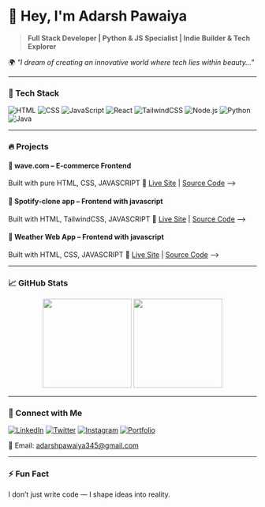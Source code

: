 # 👋 Hey, I'm Adarsh Pawaiya

> **Full Stack Developer | Python & JS Specialist | Indie Builder & Tech Explorer**

🌍 _"I dream of creating an innovative world where tech lies within beauty..."_

---

### 🧰 Tech Stack

![HTML](https://img.shields.io/badge/-HTML5-E34F26?logo=html5&logoColor=white&style=for-the-badge)
![CSS](https://img.shields.io/badge/-CSS3-1572B6?logo=css3&logoColor=white&style=for-the-badge)
![JavaScript](https://img.shields.io/badge/-JavaScript-F7DF1E?logo=javascript&logoColor=black&style=for-the-badge)
![React](https://img.shields.io/badge/-React-61DAFB?logo=react&logoColor=black&style=for-the-badge)
![TailwindCSS](https://img.shields.io/badge/-TailwindCSS-38B2AC?logo=tailwind-css&logoColor=white&style=for-the-badge)
![Node.js](https://img.shields.io/badge/-Node.js-339933?logo=node.js&logoColor=white&style=for-the-badge)
![Python](https://img.shields.io/badge/-Python-3776AB?logo=python&logoColor=white&style=for-the-badge)
![Java](https://img.shields.io/badge/-Java-007396?logo=java&logoColor=white&style=for-the-badge)

---

### 🔥 Projects
 
#### 🌊 wave.com – E-commerce Frontend
Built with pure HTML, CSS, JAVASCRIPT 
🔗 [Live Site](https://7ds-adarsh.github.io/wave2.0/home.html) | [Source Code](https://github.com/7ds-adarsh/wave2.0) 
-->

#### 🌊 Spotify-clone app – Frontend with javascript
Built with HTML, TailwindCSS, JAVASCRIPT 
🔗 [Live Site](https://7ds-adarsh.github.io/spotify-clone/) | [Source Code](https://github.com/7ds-adarsh/spotify-clone) 
-->

#### 🌊 Weather Web App – Frontend with javascript
Built with HTML, CSS, JAVASCRIPT 
🔗 [Live Site](https://7ds-adarsh.github.io/Weather-app/) | [Source Code](https://github.com/7ds-adarsh/Weather-app) 
-->

---

### 📈 GitHub Stats

<p align="center">
  <img src="https://github-readme-stats.vercel.app/api?username=7ds-adarsh&show_icons=true&theme=radical" height="180" />
  <img src="https://github-readme-stats.vercel.app/api/top-langs/?username=7ds-adarsh&layout=compact&theme=radical" height="180" />
</p>

---

### 🔗 Connect with Me

[![LinkedIn](https://img.shields.io/badge/LinkedIn-Adarsh_Pawaiya-0077B5?logo=linkedin&logoColor=white&style=for-the-badge)](https://www.linkedin.com/in/adarsh-pawaiya-8074b4301)
[![Twitter](https://img.shields.io/badge/Twitter-@TabahidaarB-1DA1F2?logo=twitter&logoColor=white&style=for-the-badge)](https://x.com/TabahidaarB)
[![Instagram](https://img.shields.io/badge/Instagram-@7ds_adarsh-E4405F?logo=instagram&logoColor=white&style=for-the-badge)](https://www.instagram.com/7ds_adarsh)
[![Portfolio](https://img.shields.io/badge/Portfolio-@7dsDev.looper-E4405F?logo=portfolio&logoColor=white&style=for-the-badge)](https://7ds-dev-looper.vercel.app/)

📧 Email: adarshpawaiya345@gmail.com

---

### ⚡ Fun Fact

I don’t just write code — I shape ideas into reality.

